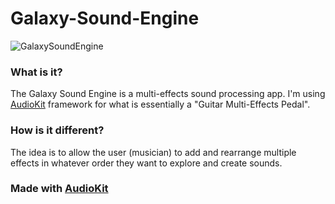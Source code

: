 # Galaxy-Sound-Engine

![GalaxySoundEngine](https://github.com/juhani-vainio/Galaxy-Sound-Engine/blob/master/SoundEngine/Assets.xcassets/AppIcon.appiconset/Icon-App-83.5x83.5%402x.png)

### What is it?
The Galaxy Sound Engine is a multi-effects sound processing app.
I'm using [AudioKit](https://audiokit.io/) framework for what is essentially a "Guitar Multi-Effects Pedal".

### How is it different?
The idea is to allow the user (musician) to add and rearrange multiple effects in whatever order they want to explore and create sounds. 

### Made with [AudioKit](https://audiokit.io/)



